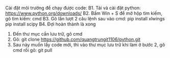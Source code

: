 Cài đặt môi trường để chạy được code:
   B1. Tải và cài đặt python: https://www.python.org/downloads/
   B2. Bấm Win + S để mở hộp tìm kiếm, gõ tìm kiếm: cmd 
   B3. Gõ lần lượt 2 câu lệnh sau vào cmd:
      pip install xlwings
      pip install scipy
   B4. Đợi hoàn thành là xong




1. Đến thư mục cần lưu trữ, gõ cmd
2. Gõ: git clone https://github.com/quangtrungit1106/python.git
3. Sau này muốn lấy code mới, thì vào thư mục lưu trữ khi làm ở bước 2, gõ cmd
   rồi gõ: git pull
